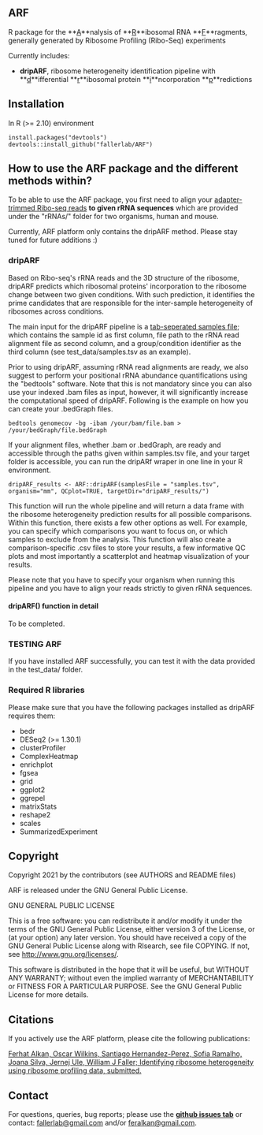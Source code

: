 ## ARF
R package for the **<u>A</u>**nalysis of **<u>R</u>**ibosomal RNA **<u>F</u>**ragments, generally generated by Ribosome Profiling (Ribo-Seq) experiments

Currently includes:

* **dripARF**, ribosome heterogeneity identification pipeline with **<u>d</u>**ifferential **<u>r</u>**ibosomal protein **<u>i</u>**ncorporation **<u>p</u>**redictions

## Installation
In R (>= 2.10) environment

	install.packages("devtools")
    devtools::install_github("fallerlab/ARF")


## How to use the ARF package and the different methods within?
To be able to use the ARF package, you first need to align your <u>adapter-trimmed Ribo-seq reads</u> **to given rRNA sequences** which are provided under the "rRNAs/" folder for two organisms, human and mouse.

Currently, ARF platform only contains the dripARF method. Please stay tuned for future additions :)

### dripARF
Based on Ribo-seq's rRNA reads and the 3D structure of the ribosome, dripARF predicts which ribosomal proteins' incorporation to the ribosome change between two given conditions. With such prediction, it identifies the prime candidates that are responsible for the inter-sample heterogeneity of ribosomes across conditions.

The main input for the dripARF pipeline is a <u>tab-seperated samples file</u>; which contains the sample id as first column, file path to the rRNA read alignment file as second column, and a group/condition identifier as the third column (see test_data/samples.tsv as an example).

Prior to using dripARF, assuming rRNA read alignments are ready, we also suggest to perform your positional rRNA abundance quantifications using the "bedtools" software. Note that this is not mandatory since you can also use your indexed .bam files as input, however, it will significantly increase the computational speed of dripARF. Following is the example on how you can create your .bedGraph files.

    bedtools genomecov -bg -ibam /your/bam/file.bam >  /your/bedGraph/file.bedGraph

If your alignment files, whether .bam or .bedGraph, are ready and accessible through the paths given within samples.tsv file, and your target folder is accessible, you can run the dripARf wraper in one line in your R environment. 

    dripARF_results <- ARF::dripARF(samplesFile = "samples.tsv", organism="mm", QCplot=TRUE, targetDir="dripARF_results/")

This function will run the whole pipeline and will return a data frame with the ribosome heterogeneity prediction results for all possible comparisons. Within this function, there exists a few other options as well. For example, you can specify which comparisons you want to focus on, or which samples to exclude from the analysis. This function will also create a comparison-specific .csv files to store your results, a few informative QC plots and most importantly a scatterplot and heatmap visualization of your results.

Please note that you have to specify your organism when running this pipeline and you have to align your reads strictly to given rRNA sequences. 

#### dripARF() function in detail

To be completed.

### TESTING ARF

If you have installed ARF successfully, you can test it with the data provided in the test_data/ folder.

### Required R libraries
Please make sure that you have the following packages installed as dripARF requires them:

* bedr
* DESeq2 (>= 1.30.1)
* clusterProfiler
* ComplexHeatmap
* enrichplot
* fgsea
* grid
* ggplot2
* ggrepel
* matrixStats
* reshape2
* scales
* SummarizedExperiment


## Copyright

Copyright 2021 by the contributors (see AUTHORS and README files)

ARF is released under the GNU General Public License.

GNU GENERAL PUBLIC LICENSE

This is a free software: you can redistribute it and/or modify it under the
terms of the GNU General Public License, either version 3 of the License, or
(at your option) any later version. You should have received a copy of the GNU General Public License
along with RIsearch, see file COPYING. If not, see <http://www.gnu.org/licenses/>.

This software is distributed in the hope that it will be useful, but WITHOUT
ANY WARRANTY; without even the implied warranty of MERCHANTABILITY or FITNESS
FOR A PARTICULAR PURPOSE. See the GNU General Public License for more details.

## Citations

If you actively use the ARF platform, please cite the following publications:

[Ferhat Alkan, Oscar Wilkins, Santiago Hernandez-Perez, Sofia Ramalho, Joana Silva, Jernej Ule,  William J Faller; Identifying ribosome heterogeneity using ribosome profiling data, submitted.](https://www.biorxiv.org/)

## Contact

For questions, queries, bug reports; please use the **<u>github issues tab</u>** or contact: <fallerlab@gmail.com> and/or <feralkan@gmail.com>.

